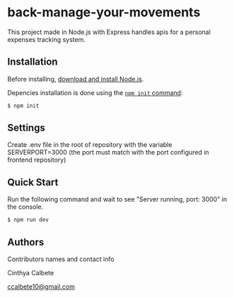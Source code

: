 # back-manage-your-movements

This project made in Node.js with Express handles apis for a personal expenses tracking system.
## Installation

Before installing, [download and install Node.js](https://nodejs.org/en/download/).

Depencies installation is done using the
[`npm init` command](https://docs.npmjs.com/getting-started/installing-npm-packages-locally):

```bash
$ npm init
```

## Settings

Create .env file in the root of repository with the variable SERVERPORT=3000 (the port must match with the port configured in frontend repository)

## Quick Start

Run the following command and wait to see "Server running, port: 3000" in the console.

```bash
$ npm run dev
```

## Authors

Contributors names and contact info

Cinthya Calbete

ccalbete10@gmail.com


